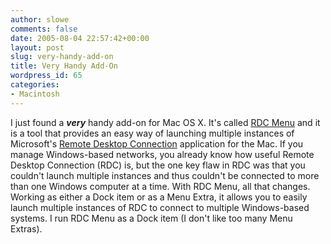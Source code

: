 ```yaml
---
author: slowe
comments: false
date: 2005-08-04 22:57:42+00:00
layout: post
slug: very-handy-add-on
title: Very Handy Add-On
wordpress_id: 65
categories:
- Macintosh
---
```


I just found a _**very**_ handy add-on for Mac OS X. It's called [RDC Menu](http://www.xutils.com/rdcmenu/) and it is a tool that provides an easy way of launching multiple instances of Microsoft's [Remote Desktop Connection](http://www.microsoft.com/mac/otherproducts/otherproducts.aspx?pid=remotedesktopclient) application for the Mac. If you manage Windows-based networks, you already know how useful Remote Desktop Connection (RDC) is, but the one key flaw in RDC was that you couldn't launch multiple instances and thus couldn't be connected to more than one Windows computer at a time. With RDC Menu, all that changes. Working as either a Dock item or as a Menu Extra, it allows you to easily launch multiple instances of RDC to connect to multiple Windows-based systems. I run RDC Menu as a Dock item (I don't like too many Menu Extras).

